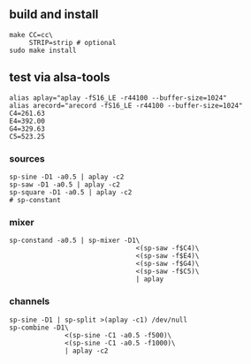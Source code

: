 build and install
-----------------

```shell
make CC=cc\
     STRIP=strip # optional
sudo make install
```

test via alsa-tools
-----------------

```shell
alias aplay="aplay -fS16_LE -r44100 --buffer-size=1024"
alias arecord="arecord -fS16_LE -r44100 --buffer-size=1024"
C4=261.63
E4=392.00
G4=329.63
C5=523.25
```

### sources
```shell
sp-sine -D1 -a0.5 | aplay -c2
sp-saw -D1 -a0.5 | aplay -c2
sp-square -D1 -a0.5 | aplay -c2
# sp-constant
```

### mixer
```shell
sp-constand -a0.5 | sp-mixer -D1\
                                <(sp-saw -f$C4)\
                                <(sp-saw -f$E4)\
                                <(sp-saw -f$G4)\
                                <(sp-saw -f$C5)\
                                | aplay
```

### channels
```shell
sp-sine -D1 | sp-split >(aplay -c1) /dev/null
sp-combine -D1\
              <(sp-sine -C1 -a0.5 -f500)\
              <(sp-sine -C1 -a0.5 -f1000)\
              | aplay -c2
```